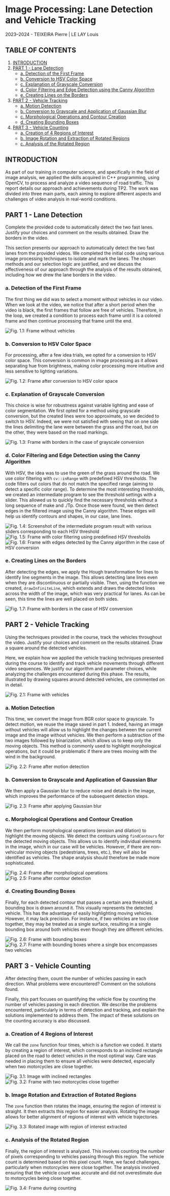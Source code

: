 # Image Processing: Lane Detection and Vehicle Tracking
2023–2024 - TEIXEIRA Pierre | LE LAY Louis

## TABLE OF CONTENTS

1. [INTRODUCTION](#introduction)
2. [PART 1 - Lane Detection](#part-1---lane-detection)
   - [a. Detection of the First Frame](#a-detection-of-the-first-frame)
   - [b. Conversion to HSV Color Space](#b-conversion-to-hsv-color-space)
   - [c. Explanation of Grayscale Conversion](#c-explanation-of-grayscale-conversion)
   - [d. Color Filtering and Edge Detection using the Canny Algorithm](#d-color-filtering-and-edge-detection-using-the-canny-algorithm)
   - [e. Creating Lines on the Borders](#e-creating-lines-on-the-borders)
3. [PART 2 - Vehicle Tracking](#part-2---vehicle-tracking)
   - [a. Motion Detection](#a-motion-detection)
   - [b. Conversion to Grayscale and Application of Gaussian Blur](#b-conversion-to-grayscale-and-application-of-gaussian-blur)
   - [c. Morphological Operations and Contour Creation](#c-morphological-operations-and-contour-creation)
   - [d. Creating Bounding Boxes](#d-creating-bounding-boxes)
4. [PART 3 - Vehicle Counting](#part-3---vehicle-counting)
   - [a. Creation of 4 Regions of Interest](#a-creation-of-4-regions-of-interest)
   - [b. Image Rotation and Extraction of Rotated Regions](#b-image-rotation-and-extraction-of-rotated-regions)
   - [c. Analysis of the Rotated Region](#c-analysis-of-the-rotated-region)

## INTRODUCTION

As part of our training in computer science, and specifically in the field of image analysis, we applied the skills acquired in C++ programming, using OpenCV, to process and analyze a video sequence of road traffic. This report details our approach and achievements during TP2. The work was divided into three main parts, each aiming to explore different aspects and challenges of video analysis in real-world conditions.

## PART 1 - Lane Detection

Complete the provided code to automatically detect the two fast lanes. Justify your choices and comment on the results obtained. Draw the borders in the video.

This section presents our approach to automatically detect the two fast lanes from the provided videos. We completed the initial code using various image processing techniques to isolate and mark the lanes. The chosen methods and our selection logic are justified, and we discuss the effectiveness of our approach through the analysis of the results obtained, including how we drew the lane borders in the video.

### a. Detection of the First Frame

The first thing we did was to select a moment without vehicles in our video. When we look at the video, we notice that after a short period when the video is black, the first frames that follow are free of vehicles. Therefore, in the loop, we created a condition to process each frame until it is a colored frame and then continue processing that frame until the end.

![Fig. 1.1: Frame without vehicles](images/frame_sans_vehicule.png)

### b. Conversion to HSV Color Space

For processing, after a few idea trials, we opted for a conversion to HSV color space. This conversion is common in image processing as it allows separating hue from brightness, making color processing more intuitive and less sensitive to lighting variations.

![Fig. 1.2: Frame after conversion to HSV color space](images/frame_hsv.png)

### c. Explanation of Grayscale Conversion

This choice is wise for robustness against variable lighting and ease of color segmentation. We first opted for a method using grayscale conversion, but the created lines were too approximate, so we decided to switch to HSV. Indeed, we were not satisfied with seeing that on one side the lines delimiting the lane were between the grass and the road, but on the other, they were based on the road markings.

![Fig. 1.3: Frame with borders in the case of grayscale conversion](images/frame_grayscale.png)

### d. Color Filtering and Edge Detection using the Canny Algorithm

With HSV, the idea was to use the green of the grass around the road. We use color filtering with `cv::inRange` with predefined HSV thresholds. The code filters out colors that do not match the specified range (aiming to detect a specific color range). To determine the most interesting thresholds, we created an intermediate program to see the threshold settings with a slider. This allowed us to quickly find the necessary thresholds without a long sequence of make and ./Tp. Once those were found, we then detect edges in the filtered image using the Canny algorithm. These edges will help us identify contours and shapes, in our case, lane lines.

![Fig. 1.4: Screenshot of the intermediate program result with various sliders corresponding to each HSV threshold](images/slider_result.png)
![Fig. 1.5: Frame with color filtering using predefined HSV thresholds](images/frame_filtered_hsv.png)
![Fig. 1.6: Frame with edges detected by the Canny algorithm in the case of HSV conversion](images/frame_canny_hsv.png)

### e. Creating Lines on the Borders

After detecting the edges, we apply the Hough transformation for lines to identify line segments in the image. This allows detecting lane lines even when they are discontinuous or partially visible. Then, using the function we created, `drawInfiniteLine`, which extends and draws the detected lines across the width of the image, which was very practical for lanes. As can be seen, this time the lines are well placed on both sides.

![Fig. 1.7: Frame with borders in the case of HSV conversion](images/frame_final_hsv.png)

## PART 2 - Vehicle Tracking

Using the techniques provided in the course, track the vehicles throughout the video. Justify your choices and comment on the results obtained. Draw a square around the detected vehicles.

Here, we explain how we applied the vehicle tracking techniques presented during the course to identify and track vehicle movements through different video sequences. We justify our algorithm and parameter choices, while analyzing the challenges encountered during this phase. The results, illustrated by drawing squares around detected vehicles, are commented on in detail.

![Fig. 2.1: Frame with vehicles](images/frame_vehicles.png)

### a. Motion Detection

This time, we convert the image from BGR color space to grayscale. To detect motion, we reuse the image saved in part 1. Indeed, having an image without vehicles will allow us to highlight the changes between the current image and the image without vehicles. We then perform a subtraction of the two images followed by binarization, which allows us to keep only the moving objects. This method is commonly used to highlight morphological operations, but it could be problematic if there are trees moving with the wind in the background.

![Fig. 2.2: Frame after motion detection](images/frame_motion_detection.png)

### b. Conversion to Grayscale and Application of Gaussian Blur

We then apply a Gaussian blur to reduce noise and details in the image, which improves the performance of the subsequent detection steps.

![Fig. 2.3: Frame after applying Gaussian blur](images/frame_gaussian_blur.png)

### c. Morphological Operations and Contour Creation

We then perform morphological operations (erosion and dilation) to highlight the moving objects. We detect the contours using `findContours` for the detected moving objects. This allows us to identify individual elements in the image, which in our case will be vehicles. However, if there are non-vehicular moving objects (pedestrians, trees, etc.), they will also be identified as vehicles. The shape analysis should therefore be made more sophisticated.

![Fig. 2.4: Frame after morphological operations](images/frame_morphological_operations.png)
![Fig. 2.5: Frame after contour detection](images/frame_contour_detection.png)

### d. Creating Bounding Boxes

Finally, for each detected contour that passes a certain area threshold, a bounding box is drawn around it. This visually represents the detected vehicle. This has the advantage of easily highlighting moving vehicles. However, it may lack precision. For instance, if two vehicles are too close together, they may be treated as a single surface, resulting in a single bounding box around both vehicles even though they are different vehicles.

![Fig. 2.6: Frame with bounding boxes](images/frame_bounding_boxes.png)
![Fig. 2.7: Frame with bounding boxes where a single box encompasses two vehicles](images/frame_bounding_boxes_multiple_vehicles.png)

## PART 3 - Vehicle Counting

After detecting them, count the number of vehicles passing in each direction. What problems were encountered? Comment on the solutions found.

Finally, this part focuses on quantifying the vehicle flow by counting the number of vehicles passing in each direction. We describe the problems encountered, particularly in terms of detection and tracking, and explain the solutions implemented to address them. The impact of these solutions on the counting accuracy is also discussed.

### a. Creation of 4 Regions of Interest

We call the `zone` function four times, which is a function we coded. It starts by creating a region of interest, which corresponds to an inclined rectangle placed on the road to detect vehicles in the most optimal way. Care was needed in placing them to ensure all vehicles were detected, especially when two motorcycles are close together.

![Fig. 3.1: Image with inclined rectangles](images/inclined_rectangles.png)
![Fig. 3.2: Frame with two motorcycles close together](images/two_motorcycles.png)

### b. Image Rotation and Extraction of Rotated Regions

The `zone` function then rotates the image, ensuring the region of interest is straight. It then extracts this region for easier analysis. Rotating the image allows for better alignment of regions of interest with vehicle trajectories.

![Fig. 3.3: Rotated image with region of interest extracted](images/rotated_image.png)

### c. Analysis of the Rotated Region

Finally, the region of interest is analyzed. This involves counting the number of pixels corresponding to vehicles passing through this region. The vehicle count is determined based on this pixel count. Here, we faced challenges, particularly when motorcycles were close together. The analysis involved ensuring that the vehicle count was accurate and did not overestimate due to motorcycles being close together.

![Fig. 3.4: Frame during counting](images/frame_counting.png)

